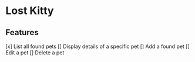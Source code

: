 # Lost Kitty

## Features

[x] List all found pets
[] Display details of a specific pet
[] Add a found pet
[] Edit a pet
[] Delete a pet
